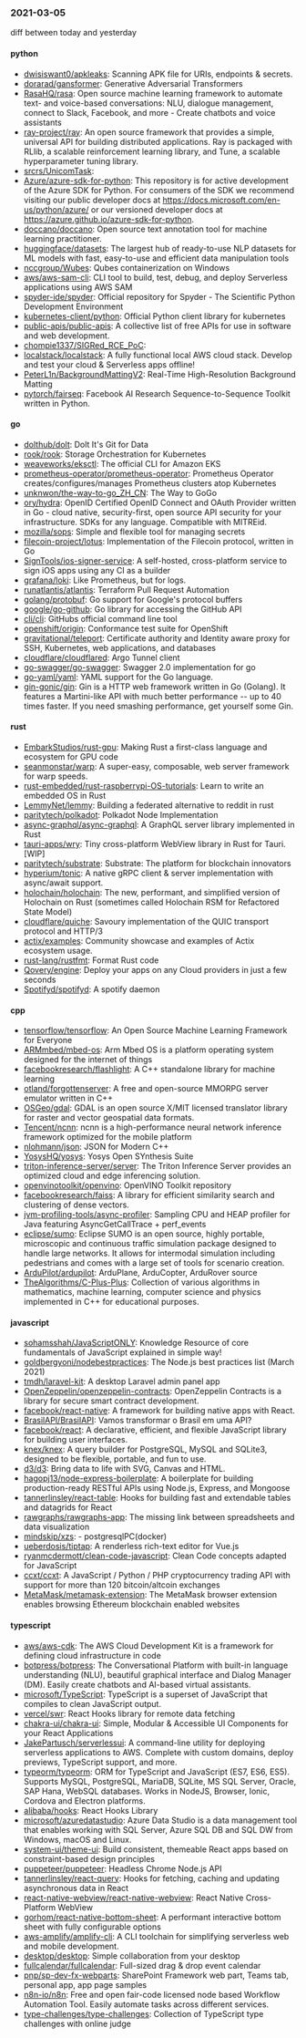 ### 2021-03-05
diff between today and yesterday

#### python
* [dwisiswant0/apkleaks](https://github.com/dwisiswant0/apkleaks): Scanning APK file for URIs, endpoints & secrets.
* [dorarad/gansformer](https://github.com/dorarad/gansformer): Generative Adversarial Transformers
* [RasaHQ/rasa](https://github.com/RasaHQ/rasa):  Open source machine learning framework to automate text- and voice-based conversations: NLU, dialogue management, connect to Slack, Facebook, and more - Create chatbots and voice assistants
* [ray-project/ray](https://github.com/ray-project/ray): An open source framework that provides a simple, universal API for building distributed applications. Ray is packaged with RLlib, a scalable reinforcement learning library, and Tune, a scalable hyperparameter tuning library.
* [srcrs/UnicomTask](https://github.com/srcrs/UnicomTask): 
* [Azure/azure-sdk-for-python](https://github.com/Azure/azure-sdk-for-python): This repository is for active development of the Azure SDK for Python. For consumers of the SDK we recommend visiting our public developer docs at https://docs.microsoft.com/en-us/python/azure/ or our versioned developer docs at https://azure.github.io/azure-sdk-for-python.
* [doccano/doccano](https://github.com/doccano/doccano): Open source text annotation tool for machine learning practitioner.
* [huggingface/datasets](https://github.com/huggingface/datasets):  The largest hub of ready-to-use NLP datasets for ML models with fast, easy-to-use and efficient data manipulation tools
* [nccgroup/Wubes](https://github.com/nccgroup/Wubes): Qubes containerization on Windows
* [aws/aws-sam-cli](https://github.com/aws/aws-sam-cli): CLI tool to build, test, debug, and deploy Serverless applications using AWS SAM
* [spyder-ide/spyder](https://github.com/spyder-ide/spyder): Official repository for Spyder - The Scientific Python Development Environment
* [kubernetes-client/python](https://github.com/kubernetes-client/python): Official Python client library for kubernetes
* [public-apis/public-apis](https://github.com/public-apis/public-apis): A collective list of free APIs for use in software and web development.
* [chompie1337/SIGRed_RCE_PoC](https://github.com/chompie1337/SIGRed_RCE_PoC): 
* [localstack/localstack](https://github.com/localstack/localstack):  A fully functional local AWS cloud stack. Develop and test your cloud & Serverless apps offline!
* [PeterL1n/BackgroundMattingV2](https://github.com/PeterL1n/BackgroundMattingV2): Real-Time High-Resolution Background Matting
* [pytorch/fairseq](https://github.com/pytorch/fairseq): Facebook AI Research Sequence-to-Sequence Toolkit written in Python.

#### go
* [dolthub/dolt](https://github.com/dolthub/dolt): Dolt  It's Git for Data
* [rook/rook](https://github.com/rook/rook): Storage Orchestration for Kubernetes
* [weaveworks/eksctl](https://github.com/weaveworks/eksctl): The official CLI for Amazon EKS
* [prometheus-operator/prometheus-operator](https://github.com/prometheus-operator/prometheus-operator): Prometheus Operator creates/configures/manages Prometheus clusters atop Kubernetes
* [unknwon/the-way-to-go_ZH_CN](https://github.com/unknwon/the-way-to-go_ZH_CN): The Way to GoGo 
* [ory/hydra](https://github.com/ory/hydra): OpenID Certified OpenID Connect and OAuth Provider written in Go - cloud native, security-first, open source API security for your infrastructure. SDKs for any language. Compatible with MITREid.
* [mozilla/sops](https://github.com/mozilla/sops): Simple and flexible tool for managing secrets
* [filecoin-project/lotus](https://github.com/filecoin-project/lotus): Implementation of the Filecoin protocol, written in Go
* [SignTools/ios-signer-service](https://github.com/SignTools/ios-signer-service):  A self-hosted, cross-platform service to sign iOS apps using any CI as a builder
* [grafana/loki](https://github.com/grafana/loki): Like Prometheus, but for logs.
* [runatlantis/atlantis](https://github.com/runatlantis/atlantis): Terraform Pull Request Automation
* [golang/protobuf](https://github.com/golang/protobuf): Go support for Google's protocol buffers
* [google/go-github](https://github.com/google/go-github): Go library for accessing the GitHub API
* [cli/cli](https://github.com/cli/cli): GitHubs official command line tool
* [openshift/origin](https://github.com/openshift/origin): Conformance test suite for OpenShift
* [gravitational/teleport](https://github.com/gravitational/teleport): Certificate authority and Identity aware proxy for SSH, Kubernetes, web applications, and databases
* [cloudflare/cloudflared](https://github.com/cloudflare/cloudflared): Argo Tunnel client
* [go-swagger/go-swagger](https://github.com/go-swagger/go-swagger): Swagger 2.0 implementation for go
* [go-yaml/yaml](https://github.com/go-yaml/yaml): YAML support for the Go language.
* [gin-gonic/gin](https://github.com/gin-gonic/gin): Gin is a HTTP web framework written in Go (Golang). It features a Martini-like API with much better performance -- up to 40 times faster. If you need smashing performance, get yourself some Gin.

#### rust
* [EmbarkStudios/rust-gpu](https://github.com/EmbarkStudios/rust-gpu):  Making Rust a first-class language and ecosystem for GPU code 
* [seanmonstar/warp](https://github.com/seanmonstar/warp): A super-easy, composable, web server framework for warp speeds.
* [rust-embedded/rust-raspberrypi-OS-tutorials](https://github.com/rust-embedded/rust-raspberrypi-OS-tutorials):  Learn to write an embedded OS in Rust 
* [LemmyNet/lemmy](https://github.com/LemmyNet/lemmy):  Building a federated alternative to reddit in rust
* [paritytech/polkadot](https://github.com/paritytech/polkadot): Polkadot Node Implementation
* [async-graphql/async-graphql](https://github.com/async-graphql/async-graphql): A GraphQL server library implemented in Rust
* [tauri-apps/wry](https://github.com/tauri-apps/wry): Tiny cross-platform WebView library in Rust for Tauri. [WIP]
* [paritytech/substrate](https://github.com/paritytech/substrate): Substrate: The platform for blockchain innovators
* [hyperium/tonic](https://github.com/hyperium/tonic): A native gRPC client & server implementation with async/await support.
* [holochain/holochain](https://github.com/holochain/holochain): The new, performant, and simplified version of Holochain on Rust (sometimes called Holochain RSM for Refactored State Model)
* [cloudflare/quiche](https://github.com/cloudflare/quiche):  Savoury implementation of the QUIC transport protocol and HTTP/3
* [actix/examples](https://github.com/actix/examples): Community showcase and examples of Actix ecosystem usage.
* [rust-lang/rustfmt](https://github.com/rust-lang/rustfmt): Format Rust code
* [Qovery/engine](https://github.com/Qovery/engine): Deploy your apps on any Cloud providers in just a few seconds
* [Spotifyd/spotifyd](https://github.com/Spotifyd/spotifyd): A spotify daemon

#### cpp
* [tensorflow/tensorflow](https://github.com/tensorflow/tensorflow): An Open Source Machine Learning Framework for Everyone
* [ARMmbed/mbed-os](https://github.com/ARMmbed/mbed-os): Arm Mbed OS is a platform operating system designed for the internet of things
* [facebookresearch/flashlight](https://github.com/facebookresearch/flashlight): A C++ standalone library for machine learning
* [otland/forgottenserver](https://github.com/otland/forgottenserver): A free and open-source MMORPG server emulator written in C++
* [OSGeo/gdal](https://github.com/OSGeo/gdal): GDAL is an open source X/MIT licensed translator library for raster and vector geospatial data formats.
* [Tencent/ncnn](https://github.com/Tencent/ncnn): ncnn is a high-performance neural network inference framework optimized for the mobile platform
* [nlohmann/json](https://github.com/nlohmann/json): JSON for Modern C++
* [YosysHQ/yosys](https://github.com/YosysHQ/yosys): Yosys Open SYnthesis Suite
* [triton-inference-server/server](https://github.com/triton-inference-server/server): The Triton Inference Server provides an optimized cloud and edge inferencing solution.
* [openvinotoolkit/openvino](https://github.com/openvinotoolkit/openvino): OpenVINO Toolkit repository
* [facebookresearch/faiss](https://github.com/facebookresearch/faiss): A library for efficient similarity search and clustering of dense vectors.
* [jvm-profiling-tools/async-profiler](https://github.com/jvm-profiling-tools/async-profiler): Sampling CPU and HEAP profiler for Java featuring AsyncGetCallTrace + perf_events
* [eclipse/sumo](https://github.com/eclipse/sumo): Eclipse SUMO is an open source, highly portable, microscopic and continuous traffic simulation package designed to handle large networks. It allows for intermodal simulation including pedestrians and comes with a large set of tools for scenario creation.
* [ArduPilot/ardupilot](https://github.com/ArduPilot/ardupilot): ArduPlane, ArduCopter, ArduRover source
* [TheAlgorithms/C-Plus-Plus](https://github.com/TheAlgorithms/C-Plus-Plus): Collection of various algorithms in mathematics, machine learning, computer science and physics implemented in C++ for educational purposes.

#### javascript
* [sohamsshah/JavaScriptONLY](https://github.com/sohamsshah/JavaScriptONLY): Knowledge Resource of core fundamentals of JavaScript explained in simple way!
* [goldbergyoni/nodebestpractices](https://github.com/goldbergyoni/nodebestpractices):  The Node.js best practices list (March 2021)
* [tmdh/laravel-kit](https://github.com/tmdh/laravel-kit): A desktop Laravel admin panel app
* [OpenZeppelin/openzeppelin-contracts](https://github.com/OpenZeppelin/openzeppelin-contracts): OpenZeppelin Contracts is a library for secure smart contract development.
* [facebook/react-native](https://github.com/facebook/react-native): A framework for building native apps with React.
* [BrasilAPI/BrasilAPI](https://github.com/BrasilAPI/BrasilAPI): Vamos transformar o Brasil em uma API?
* [facebook/react](https://github.com/facebook/react): A declarative, efficient, and flexible JavaScript library for building user interfaces.
* [knex/knex](https://github.com/knex/knex): A query builder for PostgreSQL, MySQL and SQLite3, designed to be flexible, portable, and fun to use.
* [d3/d3](https://github.com/d3/d3): Bring data to life with SVG, Canvas and HTML. 
* [hagopj13/node-express-boilerplate](https://github.com/hagopj13/node-express-boilerplate): A boilerplate for building production-ready RESTful APIs using Node.js, Express, and Mongoose
* [tannerlinsley/react-table](https://github.com/tannerlinsley/react-table):  Hooks for building fast and extendable tables and datagrids for React
* [rawgraphs/rawgraphs-app](https://github.com/rawgraphs/rawgraphs-app): The missing link between spreadsheets and data visualization
* [mindskip/xzs](https://github.com/mindskip/xzs):  - postgresqlPC(docker)
* [ueberdosis/tiptap](https://github.com/ueberdosis/tiptap): A renderless rich-text editor for Vue.js
* [ryanmcdermott/clean-code-javascript](https://github.com/ryanmcdermott/clean-code-javascript):  Clean Code concepts adapted for JavaScript
* [ccxt/ccxt](https://github.com/ccxt/ccxt): A JavaScript / Python / PHP cryptocurrency trading API with support for more than 120 bitcoin/altcoin exchanges
* [MetaMask/metamask-extension](https://github.com/MetaMask/metamask-extension):   The MetaMask browser extension enables browsing Ethereum blockchain enabled websites

#### typescript
* [aws/aws-cdk](https://github.com/aws/aws-cdk): The AWS Cloud Development Kit is a framework for defining cloud infrastructure in code
* [botpress/botpress](https://github.com/botpress/botpress):  The Conversational Platform with built-in language understanding (NLU), beautiful graphical interface and Dialog Manager (DM). Easily create chatbots and AI-based virtual assistants.
* [microsoft/TypeScript](https://github.com/microsoft/TypeScript): TypeScript is a superset of JavaScript that compiles to clean JavaScript output.
* [vercel/swr](https://github.com/vercel/swr): React Hooks library for remote data fetching
* [chakra-ui/chakra-ui](https://github.com/chakra-ui/chakra-ui):  Simple, Modular & Accessible UI Components for your React Applications
* [JakePartusch/serverlessui](https://github.com/JakePartusch/serverlessui): A command-line utility for deploying serverless applications to AWS. Complete with custom domains, deploy previews, TypeScript support, and more.
* [typeorm/typeorm](https://github.com/typeorm/typeorm): ORM for TypeScript and JavaScript (ES7, ES6, ES5). Supports MySQL, PostgreSQL, MariaDB, SQLite, MS SQL Server, Oracle, SAP Hana, WebSQL databases. Works in NodeJS, Browser, Ionic, Cordova and Electron platforms.
* [alibaba/hooks](https://github.com/alibaba/hooks): React Hooks Library
* [microsoft/azuredatastudio](https://github.com/microsoft/azuredatastudio): Azure Data Studio is a data management tool that enables working with SQL Server, Azure SQL DB and SQL DW from Windows, macOS and Linux.
* [system-ui/theme-ui](https://github.com/system-ui/theme-ui): Build consistent, themeable React apps based on constraint-based design principles
* [puppeteer/puppeteer](https://github.com/puppeteer/puppeteer): Headless Chrome Node.js API
* [tannerlinsley/react-query](https://github.com/tannerlinsley/react-query):  Hooks for fetching, caching and updating asynchronous data in React
* [react-native-webview/react-native-webview](https://github.com/react-native-webview/react-native-webview): React Native Cross-Platform WebView
* [gorhom/react-native-bottom-sheet](https://github.com/gorhom/react-native-bottom-sheet): A performant interactive bottom sheet with fully configurable options 
* [aws-amplify/amplify-cli](https://github.com/aws-amplify/amplify-cli): A CLI toolchain for simplifying serverless web and mobile development.
* [desktop/desktop](https://github.com/desktop/desktop): Simple collaboration from your desktop
* [fullcalendar/fullcalendar](https://github.com/fullcalendar/fullcalendar): Full-sized drag & drop event calendar
* [pnp/sp-dev-fx-webparts](https://github.com/pnp/sp-dev-fx-webparts): SharePoint Framework web part, Teams tab, personal app, app page samples
* [n8n-io/n8n](https://github.com/n8n-io/n8n): Free and open fair-code licensed node based Workflow Automation Tool. Easily automate tasks across different services.
* [type-challenges/type-challenges](https://github.com/type-challenges/type-challenges): Collection of TypeScript type challenges with online judge
